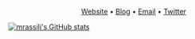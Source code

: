 <p align="center"><a href="http://mrassili.com/">Website</a> • <a href="https://www.freecodecamp.org/news/chrome-extension-with-parcel-tailwind/">Blog</a> • <a href="mailto:marouane.rassili@gmail.com">Email</a> • <a href="https://twitter.com/marouanerassili">Twitter</a></p>

[![mrassili's GitHub stats](https://github-readme-stats.vercel.app/api?username=anuraghazra)](https://github.com/mrassili/github-readme-stats)
